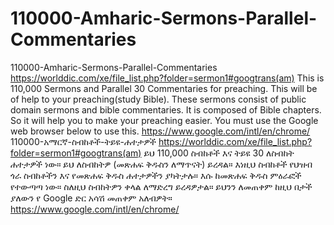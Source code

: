 # 110000-Amharic-Sermons-Parallel-Commentaries
110000-Amharic-Sermons-Parallel-Commentaries  https://worlddic.com/xe/file_list.php?folder=sermon1#googtrans(am)  This is 110,000 Sermons and Parallel 30 Commentaries for preaching. This will be of help to your preaching(study Bible).  These sermons consist of public domain sermons and bible commentaries. It is composed of Bible chapters.  So it will help you to make your preaching easier. You must use the Google web browser below to use this. https://www.google.com/intl/en/chrome/  110000-አማርኛ-ስብከቶች-ትይዩ-ሐተታዎች https://worlddic.com/xe/file_list.php?folder=sermon1#googtrans(am) ይህ 110,000 ስብከቶች እና ትይዩ 30 ለስብከት ሐተታዎች ነው። ይህ ለስብከትዎ (መጽሐፍ ቅዱስን ለማጥናት) ይረዳል። እነዚህ ስብከቶች የህዝብ ጎራ ስብከቶችን እና የመጽሐፍ ቅዱስ ሐተታዎችን ያካትታሉ። እሱ ከመጽሐፍ ቅዱስ ምዕራፎች የተውጣጣ ነው። ስለዚህ ስብከትዎን ቀላል ለማድረግ ይረዳዎታል። ይህንን ለመጠቀም ከዚህ በታች ያለውን የ Google ድር አሳሽ መጠቀም አለብዎት። https://www.google.com/intl/en/chrome/
